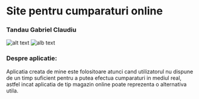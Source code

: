 # Site pentru cumparaturi online

### Tandau Gabriel Claudiu

![alt text](https://github.com/GabrielClaudiu/mobile-programming-2019/blob/master/TandauGabrielClaudiu/index.png)
![alb text](https://github.com/GabrielClaudiu/mobile-programming-2019/blob/master/TandauGabrielClaudiu/produse.png)

### Despre aplicatie:

Aplicatia creata de mine este folositoare atunci cand utilizatorul nu dispune de un timp suficient pentru a putea efectua cumparaturi in mediul real, astfel incat aplicatia de tip magazin online poate reprezenta o alternativa utila.
